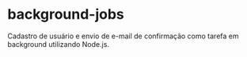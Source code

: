 # background-jobs
 Cadastro de usuário e envio de e-mail de confirmação como tarefa em background utilizando Node.js.
